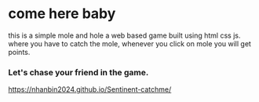 # come here baby

this is a simple mole and hole a web based game built using html css js. <br/>
where you have to catch the mole, whenever you click on mole you will get points.

### Let's chase your friend in the game.
https://nhanbin2024.github.io/Sentinent-catchme/
